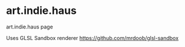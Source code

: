 # art.indie.haus
art.indie.haus page

Uses GLSL Sandbox renderer https://github.com/mrdoob/glsl-sandbox